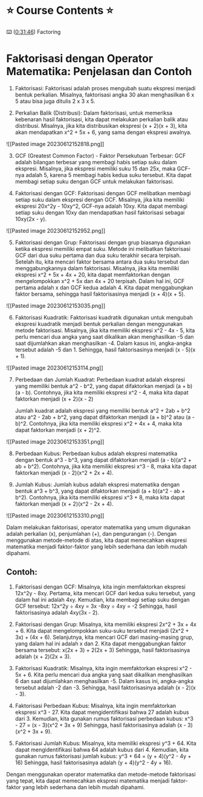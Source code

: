 # ⭐️ Course Contents ⭐️

⌨️ ([0:31:46](https://www.youtube.com/watch?v=LwCRRUa8yTU&list=PLUcC-GwJC7M4bq1J4_jSLOjg3jmbD7sp2&index=46&t=1906s)) Factoring 

# Faktorisasi dengan Operator Matematika: Penjelasan dan Contoh

1. Faktorisasi:
   Faktorisasi adalah proses mengubah suatu ekspresi menjadi bentuk perkalian. Misalnya, faktorisasi angka 30 akan menghasilkan 6 x 5 atau bisa juga ditulis 2 x 3 x 5.

2. Perkalian Balik (Distribusi):
   Dalam faktorisasi, untuk memeriksa kebenaran hasil faktorisasi, kita dapat melakukan perkalian balik atau distribusi. Misalnya, jika kita distribusikan ekspresi (x + 2)(x + 3), kita akan mendapatkan x^2 + 5x + 6, yang sama dengan ekspresi awalnya.

![[Pasted image 20230612152818.png]]

3. GCF (Greatest Common Factor) - Faktor Persekutuan Terbesar:
   GCF adalah bilangan terbesar yang membagi habis setiap suku dalam ekspresi. Misalnya, jika ekspresi memiliki suku 15 dan 25x, maka GCF-nya adalah 5, karena 5 membagi habis kedua suku tersebut. Kita dapat membagi setiap suku dengan GCF untuk melakukan faktorisasi.

4. Faktorisasi dengan GCF:
   Faktorisasi dengan GCF melibatkan membagi setiap suku dalam ekspresi dengan GCF. Misalnya, jika kita memiliki ekspresi 20x^2y - 10xy^2, GCF-nya adalah 10xy. Kita dapat membagi setiap suku dengan 10xy dan mendapatkan hasil faktorisasi sebagai 10xy(2x - y).

![[Pasted image 20230612152952.png]]

5. Faktorisasi dengan Grup:
   Faktorisasi dengan grup biasanya digunakan ketika ekspresi memiliki empat suku. Metode ini melibatkan faktorisasi GCF dari dua suku pertama dan dua suku terakhir secara terpisah. Setelah itu, kita mencari faktor bersama antara dua suku tersebut dan menggabungkannya dalam faktorisasi. Misalnya, jika kita memiliki ekspresi x^2 + 5x + 4x + 20, kita dapat memfaktorkan dengan mengelompokkan x^2 + 5x dan 4x + 20 terpisah. Dalam hal ini, GCF pertama adalah x dan GCF kedua adalah 4. Kita dapat menggabungkan faktor bersama, sehingga hasil faktorisasinya menjadi (x + 4)(x + 5).

![[Pasted image 20230612153035.png]]

6. Faktorisasi Kuadratik:
   Faktorisasi kuadratik digunakan untuk mengubah ekspresi kuadratik menjadi bentuk perkalian dengan menggunakan metode faktorisasi. Misalnya, jika kita memiliki ekspresi x^2 - 4x - 5, kita perlu mencari dua angka yang saat dikalikan akan menghasilkan -5 dan saat dijumlahkan akan menghasilkan -4. Dalam kasus ini, angka-angka tersebut adalah -5 dan 1. Sehingga, hasil faktorisasinya menjadi (x - 5)(x + 1).

![[Pasted image 20230612153114.png]]

7. Perbedaan dan Jumlah Kuadrat:
   Perbedaan kuadrat adalah ekspresi yang memiliki bentuk a^2 - b^2, yang dapat difaktorkan menjadi (a + b)(a - b). Contohnya, jika kita memiliki ekspresi x^2 - 4, maka kita dapat faktorkan menjadi (x + 2)(x - 2)

   Jumlah kuadrat adalah ekspresi yang memiliki bentuk a^2 + 2ab + b^2 atau a^2 - 2ab + b^2, yang dapat difaktorkan menjadi (a + b)^2 atau (a - b)^2. Contohnya, jika kita memiliki ekspresi x^2 + 4x + 4, maka kita dapat faktorkan menjadi (x + 2)^2.

![[Pasted image 20230612153351.png]]

8. Perbedaan Kubus:
   Perbedaan kubus adalah ekspresi matematika dengan bentuk a^3 - b^3, yang dapat difaktorkan menjadi (a - b)(a^2 + ab + b^2). Contohnya, jika kita memiliki ekspresi x^3 - 8, maka kita dapat faktorkan menjadi (x - 2)(x^2 + 2x + 4).

9. Jumlah Kubus:
   Jumlah kubus adalah ekspresi matematika dengan bentuk a^3 + b^3, yang dapat difaktorkan menjadi (a + b)(a^2 - ab + b^2). Contohnya, jika kita memiliki ekspresi x^3 + 8, maka kita dapat faktorkan menjadi (x + 2)(x^2 - 2x + 4).

![[Pasted image 20230612153310.png]]

Dalam melakukan faktorisasi, operator matematika yang umum digunakan adalah perkalian (x), penjumlahan (+), dan pengurangan (-). Dengan menggunakan metode-metode di atas, kita dapat memecahkan ekspresi matematika menjadi faktor-faktor yang lebih sederhana dan lebih mudah dipahami.

## Contoh:

1. Faktorisasi dengan GCF:
   Misalnya, kita ingin memfaktorkan ekspresi 12x^2y - 8xy. Pertama, kita mencari GCF dari kedua suku tersebut, yang dalam hal ini adalah 4xy. Kemudian, kita membagi setiap suku dengan GCF tersebut:
   12x^2y ÷ 4xy = 3x
   -8xy ÷ 4xy = -2
   Sehingga, hasil faktorisasinya adalah 4xy(3x - 2).

2. Faktorisasi dengan Grup:
   Misalnya, kita memiliki ekspresi 2x^2 + 3x + 4x + 6. Kita dapat mengelompokkan suku-suku tersebut menjadi (2x^2 + 3x) + (4x + 6). Selanjutnya, kita mencari GCF dari masing-masing grup, yang dalam hal ini adalah x dan 2. Kita dapat menggabungkan faktor bersama tersebut:
   x(2x + 3) + 2(2x + 3)
   Sehingga, hasil faktorisasinya adalah (x + 2)(2x + 3).

3. Faktorisasi Kuadratik:
   Misalnya, kita ingin memfaktorkan ekspresi x^2 - 5x + 6. Kita perlu mencari dua angka yang saat dikalikan menghasilkan 6 dan saat dijumlahkan menghasilkan -5. Dalam kasus ini, angka-angka tersebut adalah -2 dan -3. Sehingga, hasil faktorisasinya adalah (x - 2)(x - 3).

4. Faktorisasi Perbedaan Kubus:
   Misalnya, kita ingin memfaktorkan ekspresi x^3 - 27. Kita dapat mengidentifikasi bahwa 27 adalah kubus dari 3. Kemudian, kita gunakan rumus faktorisasi perbedaan kubus:
   x^3 - 27 = (x - 3)(x^2 + 3x + 9)
   Sehingga, hasil faktorisasinya adalah (x - 3)(x^2 + 3x + 9).

5. Faktorisasi Jumlah Kubus:
   Misalnya, kita memiliki ekspresi y^3 + 64. Kita dapat mengidentifikasi bahwa 64 adalah kubus dari 4. Kemudian, kita gunakan rumus faktorisasi jumlah kubus:
   y^3 + 64 = (y + 4)(y^2 - 4y + 16)
   Sehingga, hasil faktorisasinya adalah (y + 4)(y^2 - 4y + 16).

Dengan menggunakan operator matematika dan metode-metode faktorisasi yang tepat, kita dapat memecahkan ekspresi matematika menjadi faktor-faktor yang lebih sederhana dan lebih mudah dipahami.